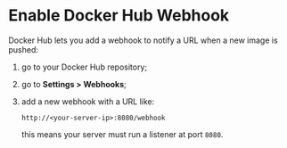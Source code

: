 # Enable Docker Hub Webhook

Docker Hub lets you add a webhook to notify a URL when a new image is pushed:

1. go to your Docker Hub repository;
2. go to **Settings > Webhooks**;
3. add a new webhook with a URL like:

    ```http
    http://<your-server-ip>:8080/webhook
    ```

    this means your server must run a listener at port `8080`.
